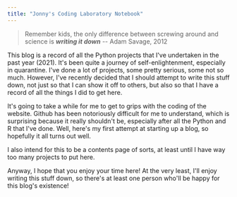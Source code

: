 ```yaml
---
title: "Jonny's Coding Laboratory Notebook"
---
```


> Remember kids, the only difference between screwing around and science is __*writing it down*__ -- Adam Savage, 2012

This blog is a record of all the Python projects that I've undertaken in the past year (2021). It's been quite a journey of self-enlightenment, especially in quarantine. I've done a lot of projects, some pretty serious, some not so much. However, I've recently decided that I should attempt to write this stuff down, not just so that I can show it off to others, but also so that I have a record of all the things I did to get here.

It's going to take a while for me to get to grips with the coding of the website. Github has been notoriously difficult for me to understand, which is surprising because it really shouldn't be, especially after all the Python and R that I've done. Well, here's my first attempt at starting up a blog, so hopefully it all turns out well. 

I also intend for this to be a contents page of sorts, at least until I have way too many projects to put here.

Anyway, I hope that you enjoy your time here! At the very least, I'll enjoy writing this stuff down, so there's at least one person who'll be happy for this blog's existence!

